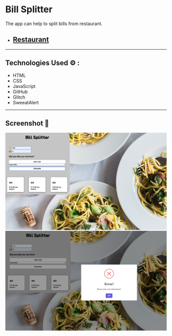 # Bill Splitter

The app can help to split bills from restaurant.

- ## [Restaurant](https://split-check.glitch.me)

---

## Technologies Used ⚙️ :

- HTML
- CSS
- JavaScript
- GitHub
- Glitch
- SweeatAlert

---

## Screenshot 📸

![Example 1](./style/1.png)
![Example 1](./style/2.png)
